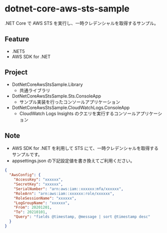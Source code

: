# dotnet-core-aws-sts-sample
.NET Core で AWS STS を実行し、一時クレデンシャルを取得するサンプル。

## Feature
- .NET5
- AWS SDK for .NET

## Project
- DotNetCoreAwsStsSample.Library
    - 共通ライブラリ
- DotNetCoreAwsStsSample.Sts.ConsoleApp
    - サンプル実装を行ったコンソールアプリケーション
- DotNetCoreAwsStsSample.CloudWatchLogs.ConsoleApp
    - CloudWatch Logs Insights のクエリを実行するコンソールアプリケーション

## Note
- AWS SDK for .NET を利用して STS にて、一時クレデンシャルを取得するサンプルです。
- appsettings.json の下記設定値を書き換えてご利用ください。

```json
{
  "AwsConfig": {
    "AccessKey": "xxxxxx",
    "SecretKey": "xxxxxx",
    "SerialNumber": "arn:aws:iam::xxxxxx:mfa/xxxxxx",
    "RoleArn": "arn:aws:iam::xxxxxx:role/xxxxxx",
    "RoleSessionName": "xxxxxx",
    "LogGroupName": "xxxxxx",
    "From": 20201201,
    "To": 20210101,
    "Query": "fields @timestamp, @message | sort @timestamp desc"
  }
}
```
